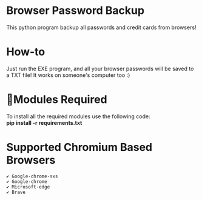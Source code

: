 # Browser Password Backup
This python program backup all passwords and credit cards from browsers!

# How-to
Just run the EXE program, and all your browser passwords will be saved to a TXT file! It works on someone's computer too :)

# 📎Modules Required
To install all the required modules use the following code:
<br/>
<b>pip install -r requirements.txt</b>

# Supported Chromium Based Browsers
    ✔ Google-chrome-sxs
    ✔ Google-chrome
    ✔ Microsoft-edge
    ✔ Brave
